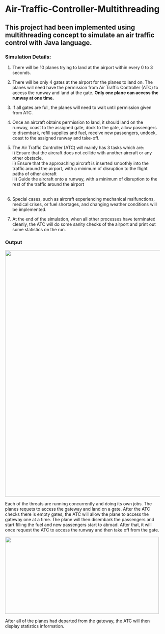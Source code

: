 # Air-Traffic-Controller-Multithreading

## This project had been implemented using multithreading concept to simulate an air traffic control with Java language.

### Simulation Details:<br />
1. There will be 10 planes trying to land at the airport within every 0 to 3 seconds.

2. There will be only 4 gates at the airport for the planes to land on. The planes will need have the permission from Air Traffic Controller (ATC) to access the runway and land at the gate. **Only one plane can access the runway at one time.**

3. If all gates are full, the planes will need to wait until permission given from ATC.

4. Once an aircraft obtains permission to land, it should land on the runway, coast to the assigned gate, dock to the gate, allow passengers to disembark, refill supplies and fuel, receive new passengers, undock, coast to the assigned runway and take-off. <br/>

5. The Air Traffic Controller (ATC) will mainly has 3 tasks which are:<br/>
   i) Ensure that the aircraft does not collide with another aircraft or any other obstacle. <br/>
   ii) Ensure that the approaching aircraft is inserted smoothly into the traffic around the airport, with a minimum of disruption to the flight paths of other aircraft <br/>
   iii) Guide the aircraft onto a runway, with a minimum of disruption to the rest of the traffic around the airport <br/><br/>

6. Special cases, such as aircraft experiencing mechanical malfunctions, medical crises, or fuel shortages, and changing weather conditions will be implemented. <br/>

7. At the end of the simulation, when all other processes have terminated cleanly, the ATC will do some sanity checks of the airport and print out some statistics on the run. 

### Output<br />
<img src="https://user-images.githubusercontent.com/82216057/219592380-2255619a-9b04-4b0f-ac1c-182db5ca7103.jpg" width="700" height="800">

Each of the threats are running concurrently and doing its own jobs. The planes requets to access the gateway and land on a gate. After the ATC checks there is empty gates, the ATC will allow the plane to access the gateway one at a time. The plane will then disembark the passengers and start filling the fuel and new passengers start to abroad. After that, it will once request the ATC to access the runway and then take off from the gate.

<img src="https://user-images.githubusercontent.com/82216057/219597497-3a5410d5-da77-4632-94ca-b11e9f8a7eb6.png" width="500" height="250">

After all of the planes had departed from the gateway, the ATC will then display statistics information.
